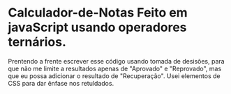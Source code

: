 # Calculador-de-Notas Feito em javaScript usando operadores ternários.
Prentendo a frente escrever esse código usando tomada de desisões, para que não me limite a resultados apenas de "Aprovado" e "Reprovado", mas que eu possa adicionar o resultado de "Recuperação".
Usei elementos de CSS para dar ênfase nos retuldados.
